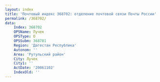 ```yaml
---
layout: index
title: 'Почтовый индекс 368702: отделение почтовой связи Почты России'
permalink: /368702/
data:
    Index: 368702
    OPSName: Лучек
    OPSType: О
    OPSSubm: 368781
    Region: 'Дагестан Республика'
    Autonom: ''
    Area: 'Рутульский район'
    City: Лучек
    City1: ''
    ActDate: '20061102'
    IndexOld: ''
---
```

